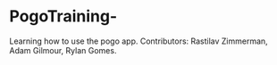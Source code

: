 # PogoTraining-
Learning how to use the pogo app.
Contributors: Rastilav Zimmerman, Adam Gilmour, Rylan Gomes.
